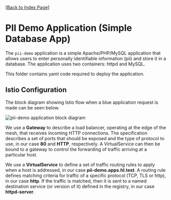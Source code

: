 [[Back to Index Page](../README.md)]

# PII Demo Application (Simple Database App)

The `pii-demo` application is a simple Apache/PHP/MySQL application that allows users to enter personally identifiable information (pii) and store it in a database. The application uses two containers: httpd and MySQL.

This folder contains yaml code required to deploy the application.

## Istio Configuration

The block diagram showing Istio flow when a blue application request is made can be seen below.

![pii-demo application block diagram](../images/pii-demo-istio-block-diagram-single.png)

We use a **Gateway** to describe a load balancer, operating at the edge of the mesh, that receives incoming HTTP connections. The specification describes a set of ports that should be exposed and the type of protocol to use, in our case **80** and **HTTP**, respectively. A VirtualService can then be bound to a gateway to control the forwarding of traffic arriving at a particular host.

We use a **VirtualService** to define a set of traffic routing rules to apply when a host is addressed, in our case **pii-demo.apps.hl.test**. A routing rule defines matching criteria for traffic of a specific protocol (TCP, TLS or http), in our case **http**. If the traffic is matched, then it is sent to a named destination service (or version of it) defined in the registry, in our case **httpd-server**.